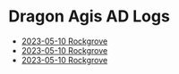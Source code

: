 # Dragon Agis AD Logs

- <a href="2023_05_10_20_26_57_dragon_aegis.html">2023-05-10 Rockgrove</a>
- <a href="2023_05_10_20_26_57_dragon_aegis.md">2023-05-10 Rockgrove</a>
- <a href="2023_05_10_20_26_57_dragon_aegis">2023-05-10 Rockgrove</a>
